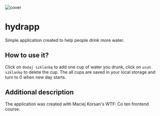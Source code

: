 ![cover](https://paulinaslabosz.github.io/hydrapp/og.png)


# hydrapp 

Simple application created to help people drink more water.


## How to use it?

Click on `dodaj szklankę` to add one cup of water you drunk, click on `usuń szklankę` to delete the cup. The all cups are saved in your local storage and turn to 0 when new day starts. 

## Additional description

The application was created with Maciej Korsan's WTF: Co ten frontend course.
